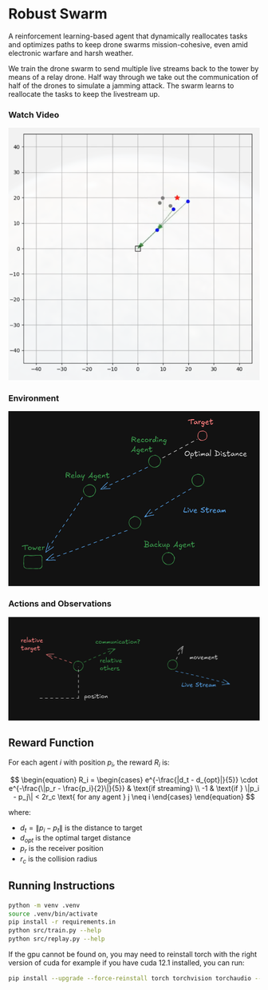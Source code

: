 # Robust Swarm

A reinforcement learning-based agent that dynamically reallocates tasks and optimizes paths to keep drone swarms mission-cohesive, even amid electronic warfare and harsh weather.

We train the drone swarm to send multiple live streams back to the tower by means of a relay drone. Half way through we take out the communication of half of the drones to simulate a jamming attack. The swarm learns to reallocate the tasks to keep the livestream up.

### Watch Video

[![Watch Video](images/video_image.png)](videos/simulation_20250329220448.mp4)

### Environment

![Environment](images/diagram.png)

### Actions and Observations

![Actions and Observations](images/actions-movement.png)

## Reward Function

For each agent $i$ with position $p_i$, the reward $R_i$ is:

$$
\begin{equation}
R_i = \begin{cases}
e^{-\frac{|d_t - d_{opt}|}{5}} \cdot e^{-\frac{\|p_r - \frac{p_i}{2}\|}{5}} & \text{if streaming} \\
-1 & \text{if } \|p_i - p_j\| < 2r_c \text{ for any agent } j \neq i
\end{cases}
\end{equation}
$$

where:

- $d_t = \|p_i - p_t\|$ is the distance to target
- $d_{opt}$ is the optimal target distance
- $p_r$ is the receiver position
- $r_c$ is the collision radius

## Running Instructions

```bash
python -m venv .venv
source .venv/bin/activate
pip install -r requirements.in
python src/train.py --help
python src/replay.py --help
```

If the gpu cannot be found on, you may need to reinstall torch with the right version of cuda for example if you have cuda 12.1 installed, you can run:

```bash
pip install --upgrade --force-reinstall torch torchvision torchaudio --index-url https://download.pytorch.org/whl/cu121 --user
```
